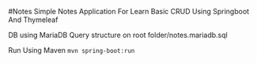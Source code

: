 #Notes
Simple Notes Application For Learn Basic CRUD Using Springboot And Thymeleaf

DB using MariaDB
Query structure on root folder/notes.mariadb.sql

Run Using Maven
`mvn spring-boot:run`

